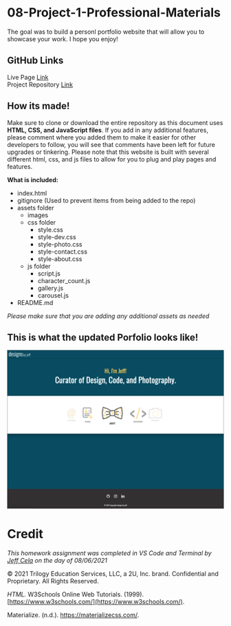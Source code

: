 # 08-Project-1-Professional-Materials

The goal was to build a personl portfolio website that will allow you to showcase your work. I hope you enjoy!

## GitHub Links

Live Page [Link](https://jeffcela.github.io/08-Project-1-Professional-Materials/) <br>
Project Repository [Link](https://github.com/jeffcela/08-Project-1-Professional-Materials)

## How its made!

Make sure to clone or download the entire repository as this document uses **HTML, CSS, and JavaScript files**. If you add in any additional features, please comment where you added them to make it easier for other developers to follow, you will see that comments have been left for future upgrades or tinkering. Please note that this website is built with several different html, css, and js files to allow for you to plug and play pages and features.

**What is included:**

- index.html
- gitignore (Used to prevent items from being added to the repo)
- assets folder
  - images
  - css folder
    - style.css
    - style-dev.css
    - style-photo.css
    - style-contact.css
    - style-about.css
  - js folder
    - script.js
    - character_count.js
    - gallery.js
    - carousel.js
- README.md

_Please make sure that you are adding any additional assets as needed_

## This is what the updated Porfolio looks like!

![](assets/images/portfolio_updated.png)

# Credit<br>

_This homework assignment was completed in VS Code and Terminal by [Jeff Cela](https://www.linkedin.com/in/jeffcela/) on the day of 08/06/2021_

© 2021 Trilogy Education Services, LLC, a 2U, Inc. brand. Confidential and Proprietary. All Rights Reserved.

_HTML._ W3Schools Online Web Tutorials. (1999). [https://www.w3schools.com/](https://www.w3schools.com/).

Materialize. (n.d.). https://materializecss.com/.
